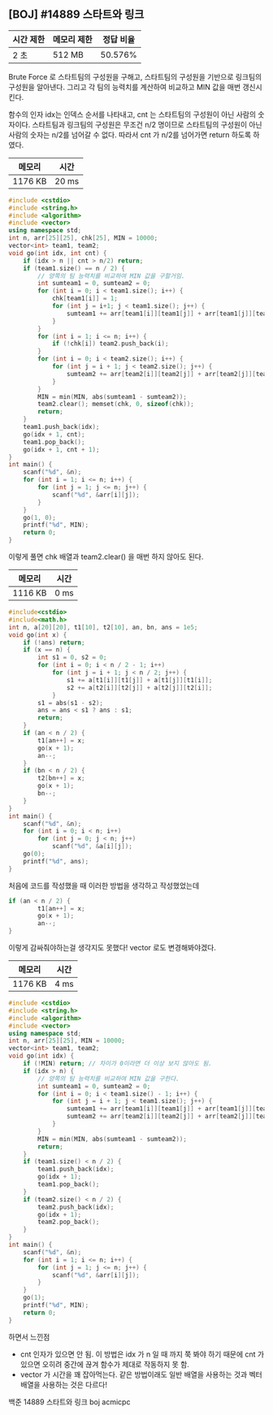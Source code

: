 ## [BOJ] #14889 스타트와 링크

| 시간 제한 | 메모리 제한 | 정답 비율 |
| --------- | ----------- | --------- |
| 2 초      | 512 MB      | 50.576%   |



Brute Force 로 스타트팀의 구성원을 구해고, 스타트팀의 구성원을 기반으로 링크팀의 구성원을 알아낸다. 그리고 각 팀의 능력치를 계산하여 비교하고 MIN 값을 매번 갱신시킨다. 

함수의 인자 idx는 인덱스 순서를 나타내고, cnt 는 스타트팀의 구성원이 아닌 사람의 숫자이다. 
스타트팀과 링크팀의 구성원은 무조건 n/2 명이므로 스타트팀의 구성원이 아닌 사람의 숫자는 n/2를 넘어갈 수 없다. 따라서 cnt 가 n/2를 넘어가면 return 하도록 하였다. 



| 메모리  | 시간  |
| ------- | ----- |
| 1176 KB | 20 ms |

```c++
#include <cstdio>
#include <string.h>
#include <algorithm>
#include <vector>
using namespace std;
int n, arr[25][25], chk[25], MIN = 10000;
vector<int> team1, team2;
void go(int idx, int cnt) {
	if (idx > n || cnt > n/2) return;
	if (team1.size() == n / 2) {
		// 양쪽의 팀 능력치를 비교하여 MIN 값을 구할거임.
		int sumteam1 = 0, sumteam2 = 0;
		for (int i = 0; i < team1.size(); i++) {
			chk[team1[i]] = 1;
			for (int j = i+1; j < team1.size(); j++) {
				sumteam1 += arr[team1[i]][team1[j]] + arr[team1[j]][team1[i]];
			}
		}
		for (int i = 1; i <= n; i++) {
			if (!chk[i]) team2.push_back(i);
		}
		for (int i = 0; i < team2.size(); i++) {
			for (int j = i + 1; j < team2.size(); j++) {
				sumteam2 += arr[team2[i]][team2[j]] + arr[team2[j]][team2[i]];
			}
		}
		MIN = min(MIN, abs(sumteam1 - sumteam2));
		team2.clear(); memset(chk, 0, sizeof(chk));
		return;
	}
	team1.push_back(idx);
	go(idx + 1, cnt);
	team1.pop_back();
	go(idx + 1, cnt + 1);
}
int main() {
	scanf("%d", &n);
	for (int i = 1; i <= n; i++) {
		for (int j = 1; j <= n; j++) {
			scanf("%d", &arr[i][j]);
		}
	}
	go(1, 0);
	printf("%d", MIN);
	return 0;
}
```



이렇게 풀면 chk 배열과 team2.clear() 을 매번 하지 않아도 된다.

| 메모리  | 시간 |
| ------- | ---- |
| 1116 KB | 0 ms |

```c
#include<cstdio>
#include<math.h>
int n, a[20][20], t1[10], t2[10], an, bn, ans = 1e5;
void go(int x) {
	if (!ans) return;
	if (x == n) {
		int s1 = 0, s2 = 0;
		for (int i = 0; i < n / 2 - 1; i++)
			for (int j = i + 1; j < n / 2; j++) {
				s1 += a[t1[i]][t1[j]] + a[t1[j]][t1[i]];
				s2 += a[t2[i]][t2[j]] + a[t2[j]][t2[i]];
			}
		s1 = abs(s1 - s2);
		ans = ans < s1 ? ans : s1;
		return;
	}
	if (an < n / 2) {
		t1[an++] = x;
		go(x + 1);
		an--;
	}
	if (bn < n / 2) {
		t2[bn++] = x;
		go(x + 1);
		bn--;
	}
}
int main() {
	scanf("%d", &n);
	for (int i = 0; i < n; i++)
		for (int j = 0; j < n; j++)
			scanf("%d", &a[i][j]);
	go(0);
	printf("%d", ans);
}
```



처음에 코드를 작성했을 때 이러한 방법을 생각하고 작성했었는데 

```c
if (an < n / 2) {
		t1[an++] = x;
		go(x + 1);
		an--;
}
```

이렇게 감싸줘야하는걸 생각지도 못했다! vector 로도 변경해봐야겠다.



| 메모리  | 시간 |
| ------- | ---- |
| 1176 KB | 4 ms |

```c++
#include <cstdio>
#include <string.h>
#include <algorithm>
#include <vector>
using namespace std;
int n, arr[25][25], MIN = 10000;
vector<int> team1, team2;
void go(int idx) {
	if (!MIN) return; // 차이가 0이라면 더 이상 보지 않아도 됨. 
	if (idx > n) {
		// 양쪽의 팀 능력치를 비교하여 MIN 값을 구한다.
		int sumteam1 = 0, sumteam2 = 0;
		for (int i = 0; i < team1.size() - 1; i++) {
			for (int j = i + 1; j < team1.size(); j++) {
				sumteam1 += arr[team1[i]][team1[j]] + arr[team1[j]][team1[i]];
				sumteam2 += arr[team2[i]][team2[j]] + arr[team2[j]][team2[i]];
			}
		}
		MIN = min(MIN, abs(sumteam1 - sumteam2));
		return;
	}
	if (team1.size() < n / 2) {
		team1.push_back(idx);
		go(idx + 1);
		team1.pop_back();
	}
	if (team2.size() < n / 2) {
		team2.push_back(idx);
		go(idx + 1);
		team2.pop_back();
	}
}
int main() {
	scanf("%d", &n);
	for (int i = 1; i <= n; i++) {
		for (int j = 1; j <= n; j++) {
			scanf("%d", &arr[i][j]);
		}
	}
	go(1);
	printf("%d", MIN);
	return 0;
}
```



하면서 느낀점

- cnt 인자가 있으면 안 됨.
  이 방법은 idx 가 n 일 때 까지 쭉 봐야 하기 때문에 cnt 가 있으면 오히려 중간에 끊겨 함수가 제대로 작동하지 못 함.
- vector 가 시간을 꽤 잡아먹는다.
  같은 방법이래도 일반 배열을 사용하는 것과 벡터배열을 사용하는 것은 다르다!





백준 14889 스타트와 링크 boj acmicpc

